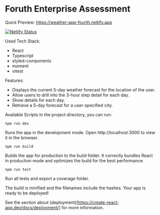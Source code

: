 # Foruth Enterprise Assessment

Quick Preview: https://weather-app-fourth.netlify.app

[![Netlify Status](https://api.netlify.com/api/v1/badges/9473d48e-11e3-47c4-8cda-8d43a3076c78/deploy-status)](https://app.netlify.com/sites/weather-app-fourth/deploys)

Used Tech Stack:
- React
- Typescript
- styled-components
- moment
- vitest

Features:

- Displays the current 5-day weather forecast for the location of the user.
- Allow users to drill into the 3-hour step detail for each day.
- Show details for each day.
- Retrieve a 5-day forecast for a user-specified city.

Available Scripts
In the project directory, you can run:

`npm run dev`

Runs the app in the development mode.
Open http://localhost:3000 to view it in the browser.

`npm run build`

Builds the app for production to the build folder.
It correctly bundles React in production mode and optimizes the build for the best performance.

`npm run test`

Run all tests and export a coverage folder.

The build is minified and the filenames include the hashes.
Your app is ready to be deployed!

See the section about (deployment)[https://create-react-app.dev/docs/deployment/] for more information.
